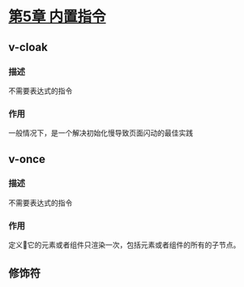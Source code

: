 # [第5章 内置指令](directive.html)

## v-cloak

### 描述

不需要表达式的指令

### 作用

一般情况下，是一个解决初始化慢导致页面闪动的最佳实践

## v-once

### 描述

不需要表达式的指令

### 作用

定义它的元素或者组件只渲染一次，包括元素或者组件的所有的子节点。

## 修饰符




